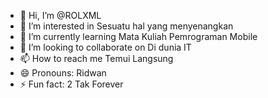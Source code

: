 - 👋 Hi, I’m @ROLXML
- 👀 I’m interested in Sesuatu hal yang menyenangkan
- 🌱 I’m currently learning Mata Kuliah Pemrograman Mobile
- 💞️ I’m looking to collaborate on Di dunia IT
- 📫 How to reach me Temui Langsung
- 😄 Pronouns: Ridwan
- ⚡ Fun fact: 2 Tak Forever

<!---
ROLXML/ROLXML is a ✨ special ✨ repository because its `README.md` (this file) appears on your GitHub profile.
You can click the Preview link to take a look at your changes.
--->
